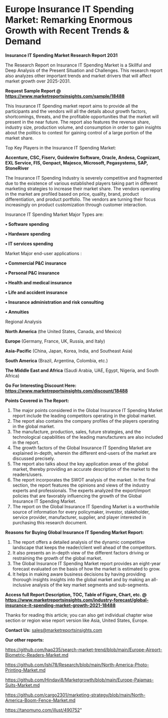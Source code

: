  # Europe Insurance IT Spending Market: Remarking Enormous Growth with Recent Trends & Demand

<strong>Insurance IT Spending Market Research Report 2031</strong>

The Research Report on Insurance IT Spending Market is a Skillful and Deep Analysis of the Present Situation and Challenges. This research report also analyzes other important trends and market drivers that will affect market growth over 2025-2031.

<strong>Request Sample Report @ <a href=https://www.marketreportsinsights.com/sample/18488>https://www.marketreportsinsights.com/sample/18488</a></strong>

This Insurance IT Spending market report aims to provide all the participants and the vendors will all the details about growth factors, shortcomings, threats, and the profitable opportunities that the market will present in the near future. The report also features the revenue share, industry size, production volume, and consumption in order to gain insights about the politics to contest for gaining control of a large portion of the market share.

Top Key Players in the Insurance IT Spending Market:

<strong>Accenture, CSC, Fiserv, Guidewire Software, Oracle, Andesa, Cognizant, EXL Service, FIS, Genpact, Majesco, Microsoft, Pegasystems, SAP, StoneRiver</strong>

The Insurance IT Spending Industry is severely competitive and fragmented due to the existence of various established players taking part in different marketing strategies to increase their market share. The vendors operating in the market are profiled based on price, quality, brand, product differentiation, and product portfolio. The vendors are turning their focus increasingly on product customization through customer interaction.

Insurance IT Spending Market Major Types are:

<strong>• Software spending

• Hardware spending

• IT services spending</strong>

Market Major end-user applications :

<strong>• Commercial P&C insurance

• Personal P&C insurance

• Health and medical insurance

• Life and accident insurance

• Insurance administration and risk consulting

• Annuities</strong>

Regional Analysis

</u><strong><b>North America</b></strong> (the United States, Canada, and Mexico)

<strong><b>Europe </b></strong>(Germany, France, UK, Russia, and Italy)

<strong><b>Asia-Pacific</b></strong> (China, Japan, Korea, India, and Southeast Asia)

<strong><b>South America</b></strong> (Brazil, Argentina, Colombia, etc.)

<strong><b>The Middle East and Africa</b></strong> (Saudi Arabia, UAE, Egypt, Nigeria, and South Africa)

<strong>Go For Interesting Discount Here: <a href=https://www.marketreportsinsights.com/discount/18488>https://www.marketreportsinsights.com/discount/18488</a></strong>

<strong>Points Covered in The Report:</strong>
<ol>
  <li>The major points considered in the Global Insurance IT Spending Market report include the leading competitors operating in the global market.</li>
  <li>The report also contains the company profiles of the players operating in the global market.</li>
  <li>The manufacture, production, sales, future strategies, and the technological capabilities of the leading manufacturers are also included in the report.</li>
  <li>The growth factors of the Global Insurance IT Spending Market are explained in-depth, wherein the different end-users of the market are discussed precisely.</li>
  <li>The report also talks about the key application areas of the global market, thereby providing an accurate description of the market to the readers/users.</li>
  <li>The report incorporates the SWOT analysis of the market. In the final section, the report features the opinions and views of the industry experts and professionals. The experts analyzed the export/import policies that are favorably influencing the growth of the Global Insurance IT Spending Market.</li>
  <li>The report on the Global Insurance IT Spending Market is a worthwhile source of information for every policymaker, investor, stakeholder, service provider, manufacturer, supplier, and player interested in purchasing this research document.</li>
</ol>
<strong>Reasons for Buying Global Insurance IT Spending Market Report:</strong>

<ol>
  <li>The report offers a detailed analysis of the dynamic competitive landscape that keeps the reader/client well ahead of the competitors.</li>
  <li>It also presents an in-depth view of the different factors driving or restraining the growth of the global market.</li>
  <li>The Global Insurance IT Spending Market report provides an eight-year forecast evaluated on the basis of how the market is estimated to grow.</li>
  <li>It helps in making aware business decisions by having providing thorough insights insights into the global market and by making an all-inclusive analysis of the key market segments and sub-segments.</li>
</ol>
<strong>Access full Report Description, TOC, Table of Figure, Chart, etc. @ <a href=https://www.marketreportsinsights.com/industry-forecast/global-insurance-it-spending-market-growth-2021-18488>https://www.marketreportsinsights.com/industry-forecast/global-insurance-it-spending-market-growth-2021-18488</a></strong>


Thanks for reading this article; you can also get individual chapter wise section or region wise report version like Asia, United States, Europe.

<strong>Contact Us:</strong>
sales@marketreportsinsights.com

<strong>Our other reports:</strong>

<a href=https://github.com/haq235/search-market-trend/blob/main/Europe-Airport-Biometric-Readers-Market.md>https://github.com/haq235/search-market-trend/blob/main/Europe-Airport-Biometric-Readers-Market.md</a>

<a href=https://github.com/Ishi78/Research/blob/main/North-America-Photo-Printing-Market.md>https://github.com/Ishi78/Research/blob/main/North-America-Photo-Printing-Market.md</a>

<a href=https://github.com/Hindavi8/Marketgrowth/blob/main/Europe-Pajamas-Suits-Market.md>https://github.com/Hindavi8/Marketgrowth/blob/main/Europe-Pajamas-Suits-Market.md</a>

<a href=https://github.com/cargo2301/marketing-strategy/blob/main/North-America-Boom-Fence-Market.md>https://github.com/cargo2301/marketing-strategy/blob/main/North-America-Boom-Fence-Market.md</a>

<a href=https://tanomuno.com/illust/490752>https://tanomuno.com/illust/490752</a>"
